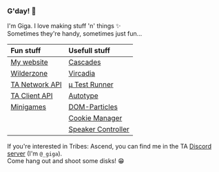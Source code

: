 ### G'day! 👋

I'm Giga. I love making stuff 'n' things ✨  
Sometimes they're handy, sometimes just fun...

| Fun stuff                                                      | Usefull stuff                                                            |
| :------------------------------------------------------------- | :----------------------------------------------------------------------- |
| [My website](https://zakweb.dev/)                              | [Cascades](https://cascades.app/)                                        |
| [Wilderzone](https://github.com/wilderzone)                    | [Vircadia](https://github.com/vircadia/vircadia-web)                     |
| [TA Network API](https://github.com/wilderzone/ta-network-api) | [μ Test Runner](https://www.npmjs.com/package/micro-test-runner)         |
| [TA Client API](https://github.com/wilderzone/ta-client-api)   | [Autotype](https://autotype.zakweb.dev/)                                 |
| [Minigames](https://github.com/Gigabyte5671/Minigames)         | [DOM-Particles](https://dom-particles.zakweb.dev/)                       |
|                                                                | [Cookie Manager](https://cookie-manager.zakweb.dev/)                     |
|                                                                | [Speaker Controller](https://github.com/Gigabyte5671/Speaker-Controller) |

If you're interested in Tribes: Ascend, you can find me in the TA [Discord server](https://discord.gg/dd8JgzJ) (I'm `@_giga`).  
Come hang out and shoot some disks! 😁
